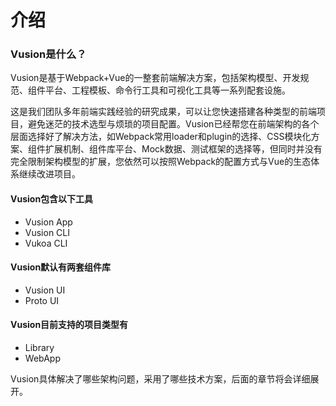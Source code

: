# 介绍

### Vusion是什么？

Vusion是基于Webpack+Vue的一整套前端解决方案，包括架构模型、开发规范、组件平台、工程模板、命令行工具和可视化工具等一系列配套设施。

这是我们团队多年前端实践经验的研究成果，可以让您快速搭建各种类型的前端项目，避免迷茫的技术选型与烦琐的项目配置。Vusion已经帮您在前端架构的各个层面选择好了解决方法，如Webpack常用loader和plugin的选择、CSS模块化方案、组件扩展机制、组件库平台、Mock数据、测试框架的选择等，但同时并没有完全限制架构模型的扩展，您依然可以按照Webpack的配置方式与Vue的生态体系继续改进项目。

#### Vusion包含以下工具
- Vusion App
- Vusion CLI
- Vukoa CLI

#### Vusion默认有两套组件库
- Vusion UI
- Proto UI

#### Vusion目前支持的项目类型有
- Library
- WebApp

Vusion具体解决了哪些架构问题，采用了哪些技术方案，后面的章节将会详细展开。
